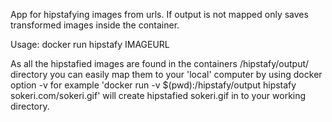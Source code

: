 App for hipstafying images from urls.
If output is not mapped only saves transformed images inside the container.

Usage:
docker run hipstafy IMAGEURL

As all the hipstafied images are found in the containers /hipstafy/output/ directory you can easily map them to your 'local' computer by using docker option -v 
for example
'docker run -v $(pwd):/hipstafy/output hipstafy sokeri.com/sokeri.gif'
will create hipstafied sokeri.gif in to your working directory.
